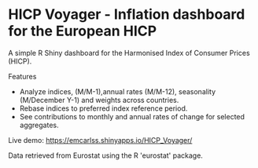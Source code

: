 # HICP Voyager - Inflation dashboard for the European HICP

A simple R Shiny dashboard for the Harmonised Index of Consumer Prices (HICP).

Features
  - Analyze indices, (M/M-1),annual rates (M/M-12), seasonality (M/December Y-1) and weights across countries.
  - Rebase indices to preferred index reference period.
  - See contributions to monthly and annual rates of change for selected aggregates.

Live demo:
https://emcarlss.shinyapps.io/HICP_Voyager/

Data retrieved from Eurostat using the R 'eurostat' package.
